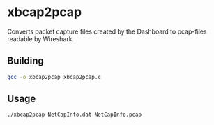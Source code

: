 # xbcap2pcap

Converts packet capture files created by the Dashboard to pcap-files readable by Wireshark.

## Building
```sh
gcc -o xbcap2pcap xbcap2pcap.c
```

## Usage
```sh
./xbcap2pcap NetCapInfo.dat NetCapInfo.pcap
```
